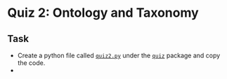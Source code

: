 # Quiz 2: Ontology and Taxonomy

## Task

* Create a python file called [`quiz2.py`](../../src/quiz/quiz2.py) under the [`quiz`](../../src/quiz/) package and copy the code.
* 